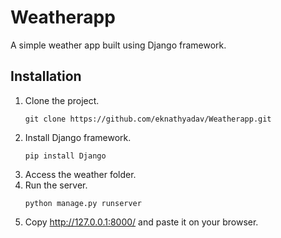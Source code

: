 # Weatherapp
A simple weather app built using Django framework.
## Installation
1. Clone the project.
   ```
   git clone https://github.com/eknathyadav/Weatherapp.git
   ```
2. Install Django framework.
   ```
   pip install Django
   ```
3. Access the weather folder.
4. Run the server.
   ```
   python manage.py runserver
   ```
5. Copy http://127.0.0.1:8000/  and paste it on your browser.
